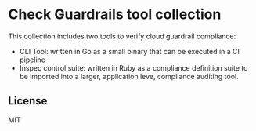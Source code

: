 # Check Guardrails tool collection

This collection includes two tools to verify cloud guardrail compliance:

- CLI Tool: written in Go as a small binary that can be executed in a CI pipeline
- Inspec control suite: written in Ruby as a compliance definition suite to be imported into a larger, application leve, compliance auditing tool.

## License

MIT
